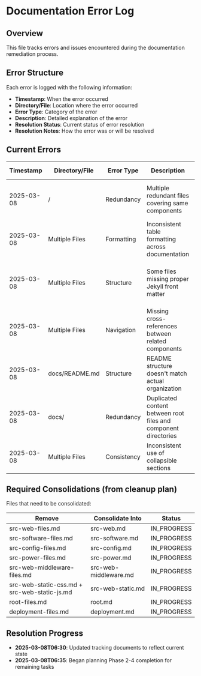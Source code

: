 # Documentation Error Log

## Overview
This file tracks errors and issues encountered during the documentation remediation process.

## Error Structure
Each error is logged with the following information:
- **Timestamp**: When the error occurred
- **Directory/File**: Location where the error occurred
- **Error Type**: Category of the error
- **Description**: Detailed explanation of the error
- **Resolution Status**: Current status of error resolution
- **Resolution Notes**: How the error was or will be resolved

## Current Errors

| Timestamp | Directory/File | Error Type | Description | Resolution Status | Resolution Notes |
|-----------|---------------|------------|-------------|------------------|------------------|
| 2025-03-08 | / | Redundancy | Multiple redundant files covering same components | IN_PROGRESS | Files identified in cleanup plan, consolidation 75% complete |
| 2025-03-08 | Multiple Files | Formatting | Inconsistent table formatting across documentation | IN_PROGRESS | Standardizing table format across remaining files |
| 2025-03-08 | Multiple Files | Structure | Some files missing proper Jekyll front matter | IN_PROGRESS | Adding consistent front matter to all documentation files |
| 2025-03-08 | Multiple Files | Navigation | Missing cross-references between related components | IN_PROGRESS | Updating cross-references as files are consolidated |
| 2025-03-08 | docs/README.md | Structure | README structure doesn't match actual organization | NOT_STARTED | Will update after file consolidation is complete |
| 2025-03-08 | docs/ | Redundancy | Duplicated content between root files and component directories | IN_PROGRESS | Consolidating content into appropriate component files |
| 2025-03-08 | Multiple Files | Consistency | Inconsistent use of collapsible sections | IN_PROGRESS | Standardizing section structures across all files |

## Required Consolidations (from cleanup plan)
Files that need to be consolidated:

| Remove | Consolidate Into | Status |
|--------|------------------|--------|
| src-web-files.md | src-web.md | IN_PROGRESS |
| src-software-files.md | src-software.md | IN_PROGRESS |
| src-config-files.md | src-config.md | IN_PROGRESS |
| src-power-files.md | src-power.md | IN_PROGRESS |
| src-web-middleware-files.md | src-web-middleware.md | IN_PROGRESS |
| src-web-static-css.md + src-web-static-js.md | src-web-static.md | IN_PROGRESS |
| root-files.md | root.md | IN_PROGRESS |
| deployment-files.md | deployment.md | IN_PROGRESS |

## Resolution Progress
- **2025-03-08T06:30**: Updated tracking documents to reflect current state
- **2025-03-08T06:35**: Began planning Phase 2-4 completion for remaining tasks
